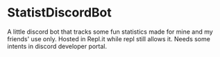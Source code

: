 # StatistDiscordBot
A little discord bot that tracks some fun statistics made for mine and my friends' use only.
Hosted in Repl.it while repl still allows it.
Needs some intents in discord developer portal.
